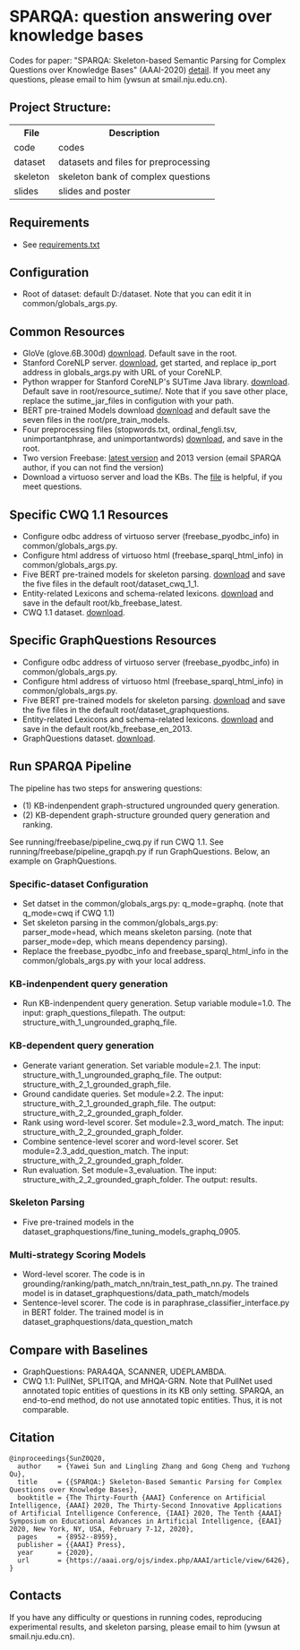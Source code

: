 # SPARQA: question answering over knowledge bases

Codes for paper: "SPARQA: Skeleton-based Semantic Parsing for Complex Questions over Knowledge Bases" (AAAI-2020) [detail](https://www.aaai.org/Papers/AAAI/2020GB/AAAI-SunY.3419.pdf).
If you meet any questions, please email to him (ywsun at smail.nju.edu.cn).

## Project Structure:

<table>
    <tr>
        <th>File</th><th>Description</th>
    </tr>
    <tr>
        <td>code</td><td>codes</td>
    </tr>
    <tr>
        <td>dataset</td><td>datasets and files for preprocessing </td>
    </tr>
    <tr>
        <td>skeleton</td><td>skeleton bank of complex questions</td>
    </tr>
    <tr>
        <td>slides</td><td>slides and poster</td>
    </tr>
</table>
 
## Requirements
* See [requirements.txt](https://github.com/nju-websoft/SPARQA/blob/master/code/requirements.txt)

## Configuration
* Root of dataset: default D:/dataset. Note that you can edit it in common/globals_args.py. 

## Common Resources
* GloVe (glove.6B.300d) [download](https://nlp.stanford.edu/projects/glove/). Default save in the root.
* Stanford CoreNLP server. [download](https://stanfordnlp.github.io/CoreNLP/corenlp-server.html), get started, and replace ip_port address in globals_args.py with URL of your CoreNLP.
* Python wrapper for Stanford CoreNLP's SUTime Java library. [download](https://github.com/FraBle/python-sutime). Default save in root/resource_sutime/. Note that if you save other place, replace the sutime_jar_files in configution with your path.
* BERT pre-trained Models download [download](https://drive.google.com/drive/folders/1tlUF7ALLLXiHu280gPdlVyQlGvJFklGC) and default save the seven files in the root/pre_train_models.
* Four preprocessing files (stopwords.txt, ordinal_fengli.tsv, unimportantphrase, and unimportantwords) [download](https://drive.google.com/drive/folders/1VT6UkPDhtJ3EN0rP9bM3N80OA8jK3TA6), and save in the root.
* Two version Freebase: [latest version](https://developers.google.com/freebase) and 2013 version (email SPARQA author, if you can not find the version)
* Download a virtuoso server and load the KBs. The [file](http://ws.nju.edu.cn/blog/2017/03/virtuoso%E5%AE%89%E8%A3%85%E5%92%8C%E5%AF%BC%E5%85%A5%E6%95%B0%E6%8D%AE/) is helpful, if you meet questions.

## Specific CWQ 1.1 Resources
* Configure odbc address of virtuoso server (freebase_pyodbc_info) in common/globals_args.py. 
* Configure html address of virtuoso html (freebase_sparql_html_info) in common/globals_args.py. 
* Five BERT pre-trained models for skeleton parsing. [download](https://drive.google.com/drive/folders/1t4Rb2feVOSGF_5lRBHwrB_GfxyL2rqby) and save the five files in the default root/dataset_cwq_1_1.
* Entity-related Lexicons and schema-related lexicons. [download](https://drive.google.com/drive/folders/1t4Rb2feVOSGF_5lRBHwrB_GfxyL2rqby) and save in the default root/kb_freebase_latest.
* CWQ 1.1 dataset. [download](https://github.com/nju-websoft/SPARQA/tree/master/dataset/dataset_cwq_1_1).

## Specific GraphQuestions Resources
* Configure odbc address of virtuoso server (freebase_pyodbc_info) in common/globals_args.py. 
* Configure html address of virtuoso html (freebase_sparql_html_info) in common/globals_args.py. 
* Five BERT pre-trained models for skeleton parsing. [download](https://drive.google.com/drive/folders/1Mjpan599INCVRgRQTsirgVdyt29iKblO) and save the five files in the default root/dataset_graphquestions.
* Entity-related Lexicons and schema-related lexicons. [download](https://drive.google.com/drive/folders/1Mjpan599INCVRgRQTsirgVdyt29iKblO) and save in the default root/kb_freebase_en_2013.
* GraphQuestions dataset. [download](https://github.com/nju-websoft/SPARQA/tree/master/dataset/dataset_graphquestions).

## Run SPARQA Pipeline
The pipeline has two steps for answering questions: 

* (1) KB-indenpendent graph-structured ungrounded query generation.
* (2) KB-dependent graph-structure grounded query generation and ranking.

See running/freebase/pipeline_cwq.py if run CWQ 1.1.
See running/freebase/pipeline_grapqh.py if run GraphQuestions.
Below, an example on GraphQuestions.

### Specific-dataset Configuration

* Set datset in the common/globals_args.py: q_mode=graphq. (note that q_mode=cwq if CWQ 1.1)
* Set skeleton parsing in the common/globals_args.py: parser_mode=head, which means skeleton parsing. (note that parser_mode=dep, which means dependency parsing).
* Replace the freebase_pyodbc_info and freebase_sparql_html_info in the common/globals_args.py with your local address.

### KB-indenpendent query generation
* Run KB-indenpendent query generation. Setup variable module=1.0. The input: graph_questions_filepath. The output: structure_with_1_ungrounded_graphq_file.

### KB-dependent query generation
* Generate variant generation. Set variable module=2.1. The input: structure_with_1_ungrounded_graphq_file. The output: structure_with_2_1_grounded_graph_file.
* Ground candidate queries. Set module=2.2. The input: structure_with_2_1_grounded_graph_file. The output: structure_with_2_2_grounded_graph_folder.
* Rank using word-level scorer. Set module=2.3_word_match. The input: structure_with_2_2_grounded_graph_folder.
* Combine sentence-level scorer and word-level scorer. Set module=2.3_add_question_match. The input: structure_with_2_2_grounded_graph_folder.
* Run evaluation. Set module=3_evaluation. The input: structure_with_2_2_grounded_graph_folder. The output: results.

### Skeleton Parsing
* Five pre-trained models in the dataset_graphquestions/fine_tuning_models_graphq_0905.

### Multi-strategy Scoring Models
* Word-level scorer. The code is in grounding/ranking/path_match_nn/train_test_path_nn.py. The trained model is in dataset_graphquestions/data_path_match/models
* Sentence-level scorer. The code is in paraphrase_classifier_interface.py in BERT folder. The trained model is in dataset_graphquestions/data_question_match

## Compare with Baselines
* GraphQuestions: PARA4QA, SCANNER, UDEPLAMBDA.
* CWQ 1.1: PullNet, SPLITQA, and MHQA-GRN. Note that PullNet used annotated topic entities of questions in its KB only setting. SPARQA, an end-to-end method, do not use annotated topic entities. Thus, it is not comparable.

## Citation

	@inproceedings{SunZ0Q20,
	  author    = {Yawei Sun and Lingling Zhang and Gong Cheng and Yuzhong Qu},
	  title     = {{SPARQA:} Skeleton-Based Semantic Parsing for Complex Questions over Knowledge Bases},
	  booktitle = {The Thirty-Fourth {AAAI} Conference on Artificial Intelligence, {AAAI} 2020, The Thirty-Second Innovative Applications of Artificial Intelligence Conference, {IAAI} 2020, The Tenth {AAAI} Symposium on Educational Advances in Artificial Intelligence, {EAAI} 2020, New York, NY, USA, February 7-12, 2020},
	  pages     = {8952--8959},
	  publisher = {{AAAI} Press},
	  year      = {2020},
	  url       = {https://aaai.org/ojs/index.php/AAAI/article/view/6426},
	}

## Contacts
If you have any difficulty or questions in running codes, reproducing experimental results, and skeleton parsing, please email to him (ywsun at smail.nju.edu.cn).
